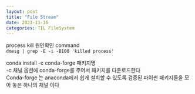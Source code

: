 ```yaml
---
layout: post
title: "File Stream"
date: 2021-11-16
categories: TIL FileSystem
---
```


process kill 원인확인 command   
`dmesg | grep -E -i -B100 'killed process'`

conda install -c conda-forge 패키지명  
-c 채널 옵션에 conda-forge를 주어서 패키지를 다운로드한다  
Conda-forge 는 anaconda에서 쉽게 설치할 수 있도록 검증된 파이썬 패키지들을 모아 놓은 하나의 채널 이다  

  

